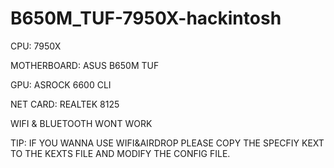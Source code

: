 ﻿# B650M_TUF-7950X-hackintosh
 
CPU: 7950X

MOTHERBOARD: ASUS B650M TUF

GPU: ASROCK 6600 CLI

NET CARD: REALTEK 8125

WIFI & BLUETOOTH WONT WORK

TIP: IF YOU WANNA USE WIFI&AIRDROP PLEASE COPY THE SPECFIY KEXT TO THE KEXTS FILE AND MODIFY THE CONFIG FILE.
